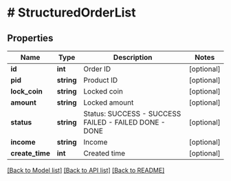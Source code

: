 # # StructuredOrderList

## Properties

Name | Type | Description | Notes
------------ | ------------- | ------------- | -------------
**id** | **int** | Order ID | [optional] 
**pid** | **string** | Product ID | [optional] 
**lock_coin** | **string** | Locked coin | [optional] 
**amount** | **string** | Locked amount | [optional] 
**status** | **string** | Status:   SUCCESS - SUCCESS  FAILED - FAILED DONE - DONE | [optional] 
**income** | **string** | Income | [optional] 
**create_time** | **int** | Created time | [optional] 

[[Back to Model list]](../../README.md#documentation-for-models) [[Back to API list]](../../README.md#documentation-for-api-endpoints) [[Back to README]](../../README.md)
